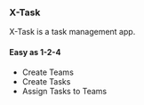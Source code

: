 ### X-Task
X-Task is a task management app.
#### Easy as 1-2-4
- Create Teams
- Create Tasks
- Assign Tasks to Teams
